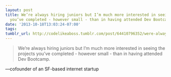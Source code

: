 ```yaml
---
layout: post
title: We’re always hiring juniors but I’m much more interested in seeing the projects
  you’ve completed - however small - than in having attended Dev Bootcamp.
date: '2013-10-18T13:03:24-07:00'
tags:
tumblr_url: http://codelikeaboss.tumblr.com/post/64410796352/were-always-hiring-juniors-but-im-much-more
---
```

> We’re always hiring juniors but I’m much more interested in seeing the projects you’ve completed - however small - than in having attended Dev Bootcamp.

—cofounder of an SF-based internet startup
